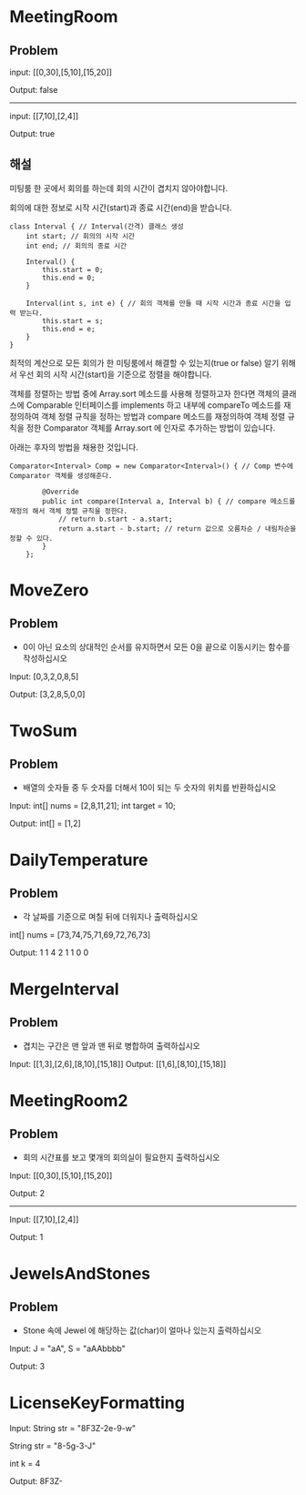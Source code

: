 # MeetingRoom

## Problem

input: [[0,30],[5,10],[15,20]]

Output: false
* * *
input: [[7,10],[2,4]]

Output: true

## 해설

미팅룸 한 곳에서 회의를 하는데 회의 시간이 겹치지 않아야합니다.

회의에 대한 정보로 시작 시간(start)과 종료 시간(end)을 받습니다.

```
class Interval { // Interval(간격) 클래스 생성
    int start; // 회의의 시작 시간
    int end; // 회의의 종료 시간

    Interval() {
        this.start = 0;
        this.end = 0;
    }

    Interval(int s, int e) { // 회의 객체를 만들 때 시작 시간과 종료 시간을 입력 받는다.
        this.start = s;
        this.end = e;
    }
}
```

최적의 계산으로 모든 회의가 한 미팅룸에서 해결할 수 있는지(true or false)
알기 위해서 우선 회의 시작 시간(start)을 기준으로 정렬을 해야합니다.

객체를 정렬하는 방법 중에 Array.sort 메소드를 사용해 정렬하고자 한다면 객체의 클래스에 Comparable 인터페이스를 implements 하고 내부에 compareTo 메소드를 재정의하여 객체 정렬 규칙을 정하는 방법과
compare 메소드를 재정의하여 객체 정렬 규칙을 정한 Comparator 객체를 Array.sort 에 인자로 추가하는 방법이 있습니다.

아래는 후자의 방법을 채용한 것입니다.

```
Comparator<Interval> Comp = new Comparator<Interval>() { // Comp 변수에 Comparator 객체를 생성해준다.

        @Override
        public int compare(Interval a, Interval b) { // compare 메소드를 재정의 해서 객체 정렬 규칙을 정한다.
            // return b.start - a.start;
            return a.start - b.start; // return 값으로 오름차순 / 내림차순을 정할 수 있다.
        }
    };
```

# MoveZero

## Problem

- 0이 아닌 요소의 상대적인 순서를 유지하면서 모든 0을 끝으로 이동시키는 함수를 작성하십시오

Input: [0,3,2,0,8,5]

Output: [3,2,8,5,0,0]

# TwoSum

## Problem

- 배열의 숫자들 중 두 숫자를 더해서 10이 되는 두 숫자의 위치를 반환하십시오

Input: int[] nums = [2,8,11,21];
        int target = 10;

Output: int[] = [1,2]

# DailyTemperature

## Problem

- 각 날짜를 기준으로 며칠 뒤에 더워지나 출력하십시오

int[] nums = [73,74,75,71,69,72,76,73]

Output: 1 1 4 2 1 1 0 0

# MergeInterval

## Problem

- 겹치는 구간은 맨 앞과 맨 뒤로 병합하여 출력하십시오

Input: [[1,3],[2,6],[8,10],[15,18]]
Output: [[1,6],[8,10],[15,18]]

# MeetingRoom2

## Problem

- 회의 시간표를 보고 몇개의 회의실이 필요한지 출력하십시오

Input: [[0,30],[5,10],[15,20]]

Output: 2
* * *
Input: [[7,10],[2,4]]

Output: 1

# JewelsAndStones

## Problem

- Stone 속에 Jewel 에 해당하는 값(char)이 얼마나 있는지 출력하십시오

Input: J = "aA", S = "aAAbbbb"

Output: 3

# LicenseKeyFormatting

Input: String str = "8F3Z-2e-9-w"

String str = "8-5g-3-J"

int k = 4

Output: 8F3Z-